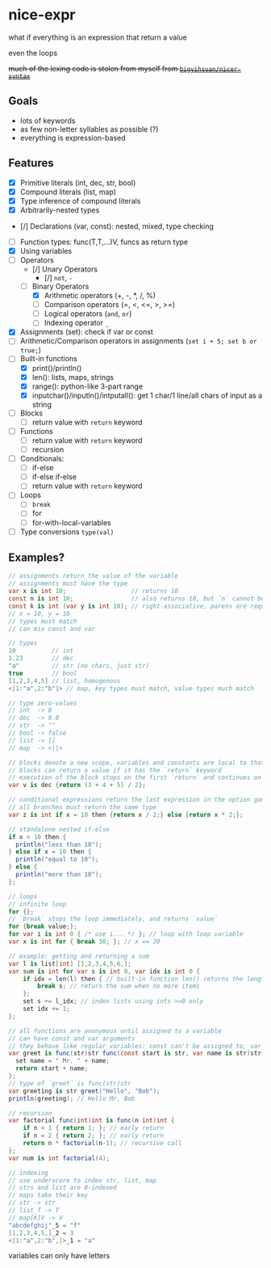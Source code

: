 # nice-expr

what if everything is an expression that return a value

even the loops

~~much of the lexing code is stolen from myself from [`bigyihsuan/nicer-syntax`](https://github.com/bigyihsuan/nicer-syntax/)~~

## Goals

* lots of keywords
* as few non-letter syllables as possible (?)
* everything is expression-based

## Features

* [x] Primitive literals (int, dec, str, bool)
* [x] Compound literals (list, map)
* [x] Type inference of compound literals
* [x] Arbitrarily-nested types
* [/] Declarations (var, const): nested, mixed, type checking
* [ ] Function types: func(T,T,...)V, funcs as return type
* [x] Using variables
* [ ] Operators
  * [/] Unary Operators
    * [/] `not`, `-`
  * [ ] Binary Operators
    * [x] Arithmetic operators (+, -, *, /, %)
    * [ ] Comparison operators (=, <, <=, >, >=)
    * [ ] Logical operators (`and`, `or`)
    * [ ] Indexing operator `_`
* [x] Assignments (set): check if var or const
* [ ] Arithmetic/Comparison operators in assignments (`set i + 5; set b or true;`)
* [ ] Built-in functions
  * [x] print()/println()
  * [x] len(): lists, maps, strings
  * [x] range(): python-like 3-part range
  * [x] inputchar()/inputln()/intputall(): get 1 char/1 line/all chars of input as a string
* [ ] Blocks
  * [ ] return value with `return` keyword
* [ ] Functions
  * [ ] return value with `return` keyword
  * [ ] recursion
* [ ] Conditionals:
  * [ ] if-else
  * [ ] if-else if-else
  * [ ] return value with `return` keyword
* [ ] Loops
  * [ ] `break`
  * [ ] for
  * [ ] for-with-local-variables
* [ ] Type conversions `type(val)`

## Examples?

```cs
// assignments return the value of the variable
// assignments must have the type
var x is int 10;                  // returns 10
const n is int 10;                // also returns 10, but `n` cannot be have its value changed
const k is int (var y is int 10); // right-associative, parens are required
// x = 10, y = 10
// types must match
// can mix const and var

// types
10          // int
1.23        // dec
"a"         // str (no chars, just str)
true        // bool
[1,2,3,4,5] // list, homogenous
<|1:"a",2:"b"|> // map, key types must match, value types much match

// type zero-values
// int  -> 0
// dec  -> 0.0
// str  -> ""
// bool -> false
// list -> []
// map  -> <||>

// blocks denote a new scope, variables and constants are local to that block
// blocks can return a value if it has the `return` keyword
// execution of the block stops on the first `return` and continues on the outside of the block
var v is dec {return (3 + 4 + 5) / 2};

// conditional expressions return the last expression in the option gone down
// all branches must return the same type
var z is int if x = 10 then {return x / 2;} else {return x * 2;};

// standalone nested if-else
if x < 10 then {
  println("less than 10");
} else if x = 10 then {
  println("equal to 10");
} else {
  println("more than 10");
};

// loops
// infinite loop
for {};
// `break` stops the loop immediately, and returns `value`
for {break value;};
for var i is int 0 { /* use i... */ }; // loop with loop variable
var x is int for { break 30; }; // x == 30

// example: getting and returning a sum
var l is list[int] [1,2,3,4,5,6,];
var sum is int for var s is int 0, var idx is int 0 {
    if idx = len(l) then { // built-in function len() returns the length
        break s; // return the sum when no more items
    };
    set s += l_idx; // index lists using ints >=0 only
    set idx += 1;
};

// all functions are anonymous until assigned to a variable
// can have const and var arguments
// they behave like regular variables: const can't be assigned to, var can
var greet is func(str)str func(const start is str, var name is str)str{
  set name = " Mr. " + name;
  return start + name;
};
// type of `greet` is func(str)str
var greeting is str greet("Hello", "Bob");
println(greeting); // Hello Mr. Bob

// recursion
var factorial func(int)int is func(n int)int {
    if n < 1 { return 1; }; // early return
    if n = 2 { return 2; }; // early return
    return n * factorial(n-1); // recursive call
};
var num is int factorial(4);

// indexing
// use underscore to index str, list, map
// strs and list are 0-indexed
// maps take their key
// str -> str
// list_T -> T
// map[K]V -> V
"abcdefghij"_5 = "f"
[1,2,3,4,5,]_2 = 3
<|1:"a",2:"b",|>_1 = "a"
```

variables can only have letters
